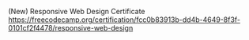 (New) Responsive Web Design Certificate
https://freecodecamp.org/certification/fcc0b83913b-dd4b-4649-8f3f-0101cf2f4478/responsive-web-design
